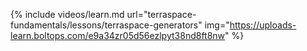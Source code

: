 {% include videos/learn.md
     url="terraspace-fundamentals/lessons/terraspace-generators"
     img="https://uploads-learn.boltops.com/e9a34zr05d56ezlpyt38nd8ft8nw" %}